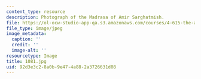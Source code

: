 ```yaml
---
content_type: resource
description: Photograph of the Madrasa of Amir Sarghatmish.
file: https://ol-ocw-studio-app-qa.s3.amazonaws.com/courses/4-615-the-architecture-of-cairo-spring-2002/92d3e3c28a0b9e474a882a3726631d08_1081.jpg
file_type: image/jpeg
image_metadata:
  caption: ''
  credit: ''
  image-alt: ''
resourcetype: Image
title: 1081.jpg
uid: 92d3e3c2-8a0b-9e47-4a88-2a3726631d08
---
```

